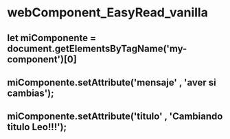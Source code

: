 # webComponent_EasyRead_vanilla

## let miComponente = document.getElementsByTagName('my-component')[0]

## miComponente.setAttribute('mensaje' , 'aver si cambias');

## miComponente.setAttribute('titulo' , 'Cambiando titulo Leo!!!');
